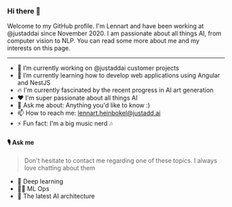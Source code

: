 ### Hi there 👋

Welcome to my GitHub profile. I'm Lennart and have been working at @justaddai since November 2020. I am passionate about all things AI, from computer vision to NLP. You can read some more about me and my interests on this page.

--- 

- 🔭 I’m currently working on @justaddai customer projects
- 🌱 I’m currently learning how to develop web applications using Angular and NestJS
- 🔥 I'm currently fascinated by the recent progress in AI art generation
- ♥️ I'm super passionate about all things AI
- 💬 Ask me about: Anything you'd like to know :)
- 📫 How to reach me: lennart.heinbokel@justadd.ai
- ⚡ Fun fact: I'm a big music nerd 🎶

#### 🎙 Ask me

> Don't hesitate to contact me regarding one of these topics. I always love chatting about them

- 🧠 Deep learning
- 👷‍♂️ ML Ops 
- 🦾 The latest AI architecture
